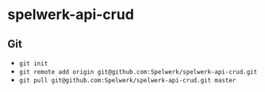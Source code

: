 # spelwerk-api-crud

## Git

- ```git init```
- ```git remote add origin git@github.com:Spelwerk/spelwerk-api-crud.git```
- ```git pull git@github.com:Spelwerk/spelwerk-api-crud.git master```
